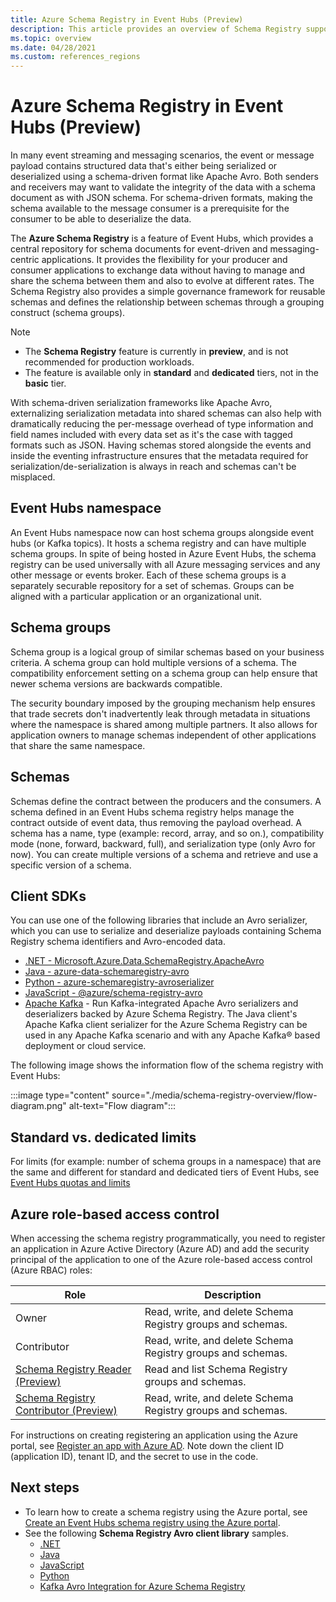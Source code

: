 ```yaml
---
title: Azure Schema Registry in Event Hubs (Preview)
description: This article provides an overview of Schema Registry support by Azure Event Hubs (Preview).
ms.topic: overview
ms.date: 04/28/2021
ms.custom: references_regions
---
```


# Azure Schema Registry in Event Hubs (Preview)
In many event streaming and messaging scenarios, the event or message payload contains structured data that's either being serialized or deserialized using a schema-driven format like Apache Avro. Both senders and receivers may want to validate the integrity of the data with a schema document as with JSON schema. For schema-driven formats, making the schema available to the message consumer is a prerequisite for the consumer to be able to deserialize the data. 

The **Azure Schema Registry** is a feature of Event Hubs, which provides a central repository for schema documents for event-driven and messaging-centric applications. It provides the flexibility for your producer and consumer applications to exchange data without having to manage and share the schema between them and also to evolve at different rates. The Schema Registry also provides a simple governance framework for reusable schemas and defines the relationship between schemas through a grouping construct (schema groups).

> [!NOTE]
> - The **Schema Registry** feature is currently in **preview**, and is not recommended for production workloads.
> - The feature is available only in **standard** and **dedicated** tiers, not in the **basic** tier.

With schema-driven serialization frameworks like Apache Avro, externalizing serialization metadata into shared schemas can also help with dramatically reducing the per-message overhead of type information and field names included with every data set as it's the case with tagged formats such as JSON. Having schemas stored alongside the events and inside the eventing infrastructure ensures that the metadata required for serialization/de-serialization is always in reach and schemas can't be misplaced. 

## Event Hubs namespace
An Event Hubs namespace now can host schema groups alongside event hubs (or Kafka topics). It hosts a schema registry and can have multiple schema groups. In spite of being hosted in Azure Event Hubs, the schema registry can be used universally with all Azure messaging services and any other message or events broker. Each of these schema groups is a separately securable repository for a set of schemas. Groups can be aligned with a particular application or an organizational unit. 

## Schema groups
Schema group is a logical group of similar schemas based on your business criteria. A schema group can hold multiple versions of a schema. The compatibility enforcement setting on a schema group can help ensure that newer schema versions are backwards compatible.

The security boundary imposed by the grouping mechanism help ensures that trade secrets don't inadvertently leak through metadata in situations where the namespace is shared among multiple partners. It also allows for application owners to manage schemas independent of other applications that share the same namespace.


## Schemas
Schemas define the contract between the producers and the consumers. A schema defined in an Event Hubs schema registry helps manage the contract outside of event data, thus removing the payload overhead. A schema has a name, type (example: record, array, and so on.), compatibility mode (none, forward, backward, full), and serialization type (only Avro for now). You can create multiple versions of a schema and retrieve and use a specific version of a schema. 

## Client SDKs
You can use one of the following libraries that include an Avro serializer, which you can use to serialize and deserialize payloads containing Schema Registry schema identifiers and Avro-encoded data.

- [.NET - Microsoft.Azure.Data.SchemaRegistry.ApacheAvro](https://github.com/Azure/azure-sdk-for-net/tree/master/sdk/schemaregistry/Microsoft.Azure.Data.SchemaRegistry.ApacheAvro)
- [Java - azure-data-schemaregistry-avro](https://github.com/Azure/azure-sdk-for-java/tree/master/sdk/schemaregistry/azure-data-schemaregistry-avro/)
- [Python - azure-schemaregistry-avroserializer](https://github.com/Azure/azure-sdk-for-python/tree/master/sdk/schemaregistry/azure-schemaregistry-avroserializer)
- [JavaScript - @azure/schema-registry-avro](https://github.com/Azure/azure-sdk-for-js/tree/master/sdk/schemaregistry/schema-registry-avro)
- [Apache Kafka](https://github.com/Azure/azure-schema-registry-for-kafka/) - Run Kafka-integrated Apache Avro serializers and deserializers backed by Azure Schema Registry. The Java client's Apache Kafka client serializer for the Azure Schema Registry can be used in any Apache Kafka scenario and with any Apache Kafka® based deployment or cloud service. 

The following image shows the information flow of the schema registry with Event Hubs: 

:::image type="content" source="./media/schema-registry-overview/flow-diagram.png" alt-text="Flow diagram":::

## Standard vs. dedicated limits
For limits (for example: number of schema groups in a namespace) that are the same and different for standard and dedicated tiers of Event Hubs, see [Event Hubs quotas and limits](event-hubs-quotas.md)

## Azure role-based access control
When accessing the schema registry programmatically, you need to register an application in Azure Active Directory (Azure AD) and add the security principal of the application to one of the Azure role-based access control (Azure RBAC) roles:

| Role | Description | 
| ---- | ----------- | 
| Owner | Read, write, and delete Schema Registry groups and schemas. |
| Contributor | Read, write, and delete Schema Registry groups and schemas. |
| [Schema Registry Reader (Preview)](../role-based-access-control/built-in-roles.md#schema-registry-reader-preview) | Read and list Schema Registry groups and schemas. |
| [Schema Registry Contributor (Preview)](../role-based-access-control/built-in-roles.md#schema-registry-reader-preview) | Read, write, and delete Schema Registry groups and schemas. |

For instructions on creating registering an application using the Azure portal, see [Register an app with Azure AD](../active-directory/develop/quickstart-register-app.md). Note down the client ID (application ID), tenant ID, and the secret to use in the code. 

## Next steps

- To learn how to create a schema registry using the Azure portal, see [Create an Event Hubs schema registry using the Azure portal](create-schema-registry.md).
- See the following **Schema Registry Avro client library** samples.
    - [.NET](https://github.com/Azure/azure-sdk-for-net/tree/master/sdk/schemaregistry/Microsoft.Azure.Data.SchemaRegistry.ApacheAvro/tests/Samples)
    - [Java](https://github.com/Azure/azure-sdk-for-java/tree/master/sdk/schemaregistry/azure-data-schemaregistry-avro/src/samples)
    - [JavaScript](https://github.com/Azure/azure-sdk-for-js/tree/master/sdk/schemaregistry/schema-registry-avro/samples )
    - [Python](https://github.com/Azure/azure-sdk-for-python/tree/master/sdk/schemaregistry/azure-schemaregistry-avroserializer/samples )
    - [Kafka Avro Integration for Azure Schema Registry](https://github.com/Azure/azure-schema-registry-for-kafka/tree/master/csharp/avro/samples)
